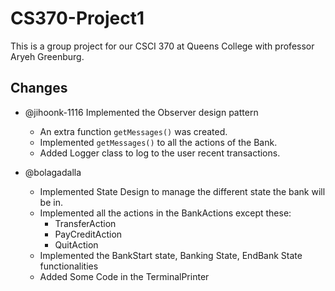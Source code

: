 # CS370-Project1

This is a group project for our CSCI 370 at Queens College with professor Aryeh Greenburg.

## Changes
- @jihoonk-1116 Implemented the Observer design pattern
	- An extra function `getMessages()` was created.
	- Implemented `getMessages()` to all the actions of the Bank.
	- Added Logger class to log to the user recent transactions.

- @bolagadalla
	- Implemented State Design to manage the different state the bank will be in.
	- Implemented all the actions in the BankActions except these:
  		- TransferAction
  		- PayCreditAction
  		- QuitAction
	- Implemented the BankStart state, Banking State, EndBank State functionalities
	- Added Some Code in the TerminalPrinter